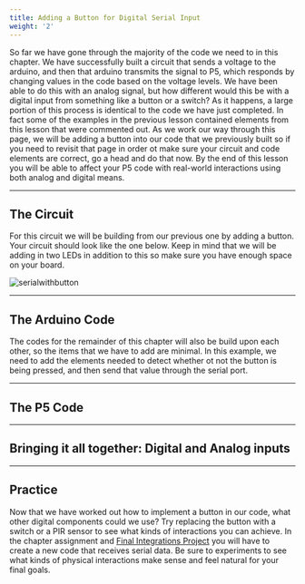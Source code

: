 ```yaml
---
title: Adding a Button for Digital Serial Input
weight: '2'
---
```


So far we have gone through the majority of the code we need to in this chapter. We have successfully built a circuit that sends a voltage to the arduino, and then that arduino transmits the signal to P5, which responds by changing values in the code based on the voltage levels. We have been able to do this with an analog signal, but how different would this be with a digital input from something like a button or a switch? As it happens, a large portion of this process is identical to the code we have just completed. In fact some of the examples in the previous lesson contained elements from this lesson that were commented out. As we work our way through this page, we will be adding a button into our code that we previously built so if you need to revisit that page in order ot make sure your circuit and code elements are correct, go a head and do that now. By the end of this lesson you will be able to affect your P5 code with real-world interactions using both analog and digital means.

---

## The Circuit

For this circuit we will be building from our previous one by adding a button. Your circuit should look like the one below. Keep in mind that we will be adding in two LEDs in addition to this so make sure you have enough space on your board.

![serialwithbutton](/images/graphics/serial2.png)


---

## The Arduino Code

The codes for the remainder of this chapter will also be build upon each other, so the items that we have to add are minimal. In this example, we need to add the elements needed to detect whether ot not the button is being pressed, and then send that value through the serial port.


---

## The P5 Code

---

## Bringing it all together: Digital and Analog inputs

---

## Practice

Now that we have worked out how to implement a button in our code, what other digital components could we use? Try replacing the button with a switch or a PIR sensor to see what kinds of interactions you can achieve. In the chapter assignment and [Final Integrations Project](https://pdm.lsupathways.org/5_integrationproject/) you will have to create a new code that receives serial data. Be sure to experiments to see what kinds of physical interactions make sense and feel natural for your final goals.